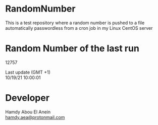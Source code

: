 # RandomNumber    
This is a test repository where a random number is pushed to a file automatically passwordless from a cron job in my Linux CentOS server    
# Random Number of the last run   
12757
      
Last update (GMT +1)    
10/19/21 10:00:01
# Developer    
Hamdy Abou El Anein   
hamdy.aea@protonmail.com

